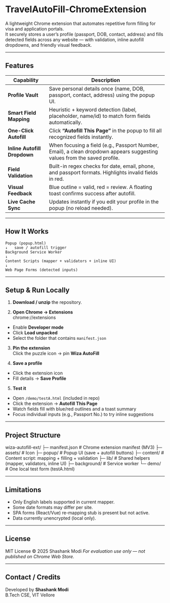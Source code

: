 # TravelAutoFill-ChromeExtension

A lightweight Chrome extension that automates repetitive form filling for visa and application portals.  
It securely stores a user’s profile (passport, DOB, contact, address) and fills detected fields across any website — with validation, inline autofill dropdowns, and friendly visual feedback.

---

## Features

| Capability | Description |
|-------------|--------------|
|  **Profile Vault** | Save personal details once (name, DOB, passport, contact, address) using the popup UI. |
|  **Smart Field Mapping** | Heuristic + keyword detection (label, placeholder, name/id) to match form fields automatically. |
|  **One-Click Autofill** | Click **“Autofill This Page”** in the popup to fill all recognized fields instantly. |
|  **Inline Autofill Dropdown** | When focusing a field (e.g., Passport Number, Email), a clean dropdown appears suggesting values from the saved profile. |
|  **Field Validation** | Built-in regex checks for date, email, phone, and passport formats. Highlights invalid fields in red. |
|  **Visual Feedback** | Blue outline = valid, red = review. A floating toast confirms success after autofill. |
|  **Live Cache Sync** | Updates instantly if you edit your profile in the popup (no reload needed). |

---

## How It Works

```
Popup (popup.html)
↓   save / autofill trigger
Background Service Worker
↓
Content Scripts (mapper + validators + inline UI)
↓
Web Page Forms (detected inputs)
```

---

## Setup & Run Locally

1. **Download / unzip** the repository.  

2. **Open Chrome → Extensions**  
chrome://extensions

- Enable **Developer mode**
- Click **Load unpacked**
- Select the folder that contains `manifest.json`

3. **Pin the extension**  
Click the puzzle icon → pin **Wiza AutoFill**

4. **Save a profile**
- Click the extension icon  
- Fill details → **Save Profile**

5. **Test it**
- Open `/demo/testA.html` (included in repo)  
- Click the extension → **Autofill This Page**  
- Watch fields fill with blue/red outlines and a toast summary  
- Focus individual inputs (e.g., Passport No.) to try inline suggestions

---

## Project Structure

wiza-autofill-ext/
├─ manifest.json              # Chrome extension manifest (MV3)
├─ assets/                    # Icon
├─ popup/                     # Popup UI (save + autofill buttons)
├─ content/                   # Content script: mapping + filling + validation
├─ lib/                       # Shared helpers (mapper, validators, inline UI)
├─ background/                # Service worker
└─ demo/                      # One local test form (testA.html)

---

## Limitations

- Only English labels supported in current mapper.
- Some date formats may differ per site.
- SPA forms (React/Vue) re-mapping stub is present but not active.
- Data currently unencrypted (local only).

---

## License

MIT License © 2025 Shashank Modi
*For evaluation use only — not published on Chrome Web Store.*

---

## Contact / Credits

Developed by **Shashank Modi**  
B.Tech CSE, VIT Vellore  
